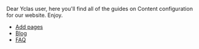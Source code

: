 Dear Yclas user, 
here you'll find all of the guides on Content configuration for our website. Enjoy.  

* [Add pages](Content-Add-pages.md)
* [Blog](Plugins-create-a-blog.md)
* [FAQ](Plugins-FAQ-system.md)
